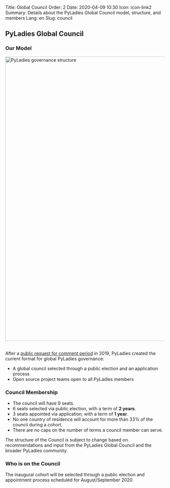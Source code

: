 Title: Global Council
Order: 2
Date: 2020-04-09 10:30
Icon: icon-link2
Summary: Details about the PyLadies Global Council model, structure, and members
Lang: en
Slug: council

## PyLadies Global Council

### Our Model

<div class="float-center container">
  <img src="/images/council/en_global_council.svg"
     alt="PyLadies governance structure" width="900px" />
</div>

<br>

After a [public request for comment period](https://github.com/pyladies/global-organizing/issues/11) in 2019, PyLadies created the current format for global PyLadies governance:

- A global council selected through a public election and an application process
- Open source project teams open to all PyLadies members


### Council Membership

- The council will have 9 seats.
- 6 seats selected via public election, with a term of **2 years**.
- 3 seats appointed via application, with a term of **1 year**.
- No one country of residence will account for more than 33% of the council during a cohort.
- There are no caps on the number of terms a council member can serve.

The structure of the Council is subject to change based on recommendations and input from the PyLadies Global Council and the broader PyLadies community.

### Who is on the Council

The inaugural cohort will be selected through a public election and appointment process scheduled for August/September 2020.
